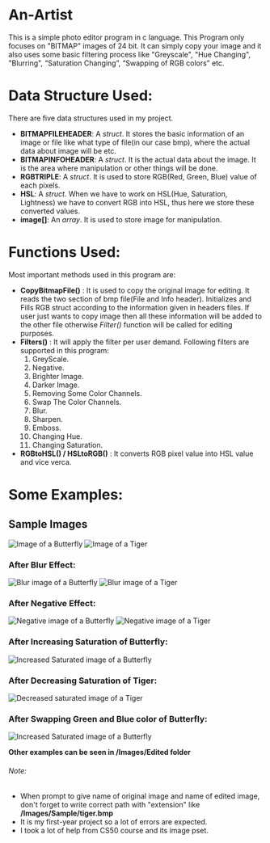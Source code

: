 # An-Artist
This is a simple photo editor program in c language. This Program only focuses on "BITMAP" images of 24 bit. It can simply copy your image and it also uses some basic filtering process like "Greyscale", "Hue Changing", "Blurring", “Saturation Changing”, “Swapping of RGB colors” etc.

# Data Structure Used:
There are five data structures used in my project.
* **BITMAPFILEHEADER**: A *struct*. It stores the basic information of an image or file like what type of file(in our case bmp), where the actual data about image will be etc. 
* **BITMAPINFOHEADER**: A *struct*. It is the actual data about the image. It is the area where manipulation or other things will be done.
* **RGBTRIPLE**: A *struct*. It is used to store RGB(Red, Green, Blue) value of each pixels.
* **HSL**: A *struct*. When we have to work on HSL(Hue, Saturation, Lightness) we have to convert RGB into HSL, thus here we store these converted values.
* **image[]**: An *array*. It is used to store image for manipulation.

# Functions Used:
Most important methods used in this program are:
* **CopyBitmapFile()** : It is used to copy the original image for editing. It reads the two section of bmp file(File and Info header). Initializes and Fills RGB struct according to the information given in headers files. If user just wants to copy image then all these information will be added to the other file otherwise *Filter()* function will be called for editing purposes. 
* **Filters()** : It will apply the filter per user demand. Following filters are supported in this program:
    1. GreyScale.
    2. Negative.
    3. Brighter Image.
    4. Darker Image.
    5. Removing Some Color Channels.
    6. Swap The Color Channels.
    7. Blur.
    8. Sharpen.
    9. Emboss.
    10. Changing Hue.
    11. Changing Saturation.
* **RGBtoHSL() / HSLtoRGB()** : It converts RGB pixel value into HSL value and vice verca.
# Some Examples:
  ## Sample Images
  ![Image of a Butterfly](/Images/Sample/Butterfly.bmp)
  ![Image of a Tiger](/Images/Sample/tiger.bmp)
  ### After Blur Effect:
  ![Blur image of a Butterfly](/Images/Edited/Butterfly_Blur.bmp)
  ![Blur image of a Tiger](/Images/Edited/tiger_Blur.bmp)
  ### After Negative Effect:
  ![Negative image of a Butterfly](/Images/Edited/Butterfly_Negative.bmp)
  ![Negative image of a Tiger](/Images/Edited/tiger_Negative.bmp)
  ### After Increasing Saturation of Butterfly:
  ![Increased Saturated image of a Butterfly](/Images/Edited/ButterflyIncreaseSat.bmp)
  ### After Decreasing Saturation of Tiger:
  ![Decreased saturated image of a Tiger](/Images/Edited/tiger_DecreaseSat.bmp)
  ### After Swapping Green and Blue color of Butterfly:
  ![Increased Saturated image of a Butterfly](/Images/Edited/ButterflySwapGB.bmp)
  
  **Other examples can be seen in /Images/Edited folder**
###### Note:
* When prompt to give name of original image and name of edited image, don't forget to write correct path with "extension" like **/Images/Sample/tiger.bmp**
* It is my first-year project so a lot of errors are expected.
* I took a lot of help from CS50 course and its image pset.
